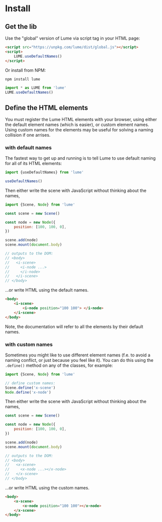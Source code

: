 # Install

## Get the lib

Use the "global" version of Lume via script tag in your HTML page:

```html
<script src="https://unpkg.com/lume/dist/global.js"></script>
<script>
	LUME.useDefaultNames()
</script>
```

Or install from NPM:

```sh
npm install lume
```

```js
import * as LUME from 'lume'
LUME.useDefaultNames()
```

## Define the HTML elements

You must register the Lume HTML elements with your browser, using either the
default element names (which is easier), or custom element names. Using
custom names for the elements may be useful for solving a naming collision if
one arrises.

<h3> with default names </h3>

The fastest way to get up and running is to tell Lume to use default naming
for all of its HTML elements:

```js
import {useDefaultNames} from 'lume'

useDefaultNames()
```

Then either write the scene with JavaScript without thinking about the names,

```js
import {Scene, Node} from 'lume'

const scene = new Scene()

const node = new Node({
	position: [100, 100, 0],
})

scene.add(node)
scene.mount(document.body)

// outputs to the DOM:
// <body>
//   <i-scene>
//     <i-node ...>
//     </i-node>
//   </i-scene>
// </body>
```

...or write HTML using the default names.

```html
<body>
	<i-scene>
		<i-node position="100 100"> </i-node>
	</i-scene>
</body>
```

Note, the documentation will refer to all the elements by their default names.

<h3> with custom names </h3>

Sometimes you might like to use different element names (f.e. to avoid a
naming conflict, or just because you feel like it). You can do this using the
`.define()` method on any of the classes, for example:

```js
import {Scene, Node} from 'lume'

// define custom names:
Scene.define('x-scene')
Node.define('x-node')
```

Then either write the scene with JavaScript without thinking about the names,

```js
const scene = new Scene()

const node = new Node({
	position: [100, 100, 0],
})

scene.add(node)
scene.mount(document.body)

// outputs to the DOM:
// <body>
//   <x-scene>
//     <x-node ...></x-node>
//   </x-scene>
// </body>
```

...or write HTML using the custom names.

```html
<body>
	<x-scene>
		<x-node position="100 100"></x-node>
	</x-scene>
</body>
```
